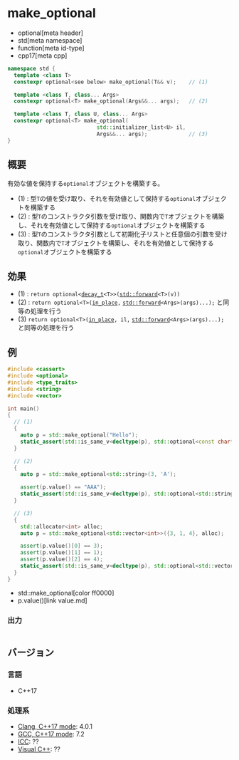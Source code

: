 # make_optional
* optional[meta header]
* std[meta namespace]
* function[meta id-type]
* cpp17[meta cpp]

```cpp
namespace std {
  template <class T>
  constexpr optional<see below> make_optional(T&& v);    // (1)

  template <class T, class... Args>
  constexpr optional<T> make_optional(Args&&... args);   // (2)

  template <class T, class U, class... Args>
  constexpr optional<T> make_optional(
                            std::initializer_list<U> il,
                            Args&&... args);             // (3)
}
```

## 概要
有効な値を保持する`optional`オブジェクトを構築する。

- (1) : 型`T`の値を受け取り、それを有効値として保持する`optional`オブジェクトを構築する
- (2) : 型`T`のコンストラクタ引数を受け取り、関数内で`T`オブジェクトを構築し、それを有効値として保持する`optional`オブジェクトを構築する
- (3) : 型`T`のコンストラクタ引数として初期化子リストと任意個の引数を受け取り、関数内で`T`オブジェクトを構築し、それを有効値として保持する`optional`オブジェクトを構築する


## 効果
- (1) : `return optional<`[`decay_t`](/reference/type_traits/decay.md)`<T>>(`[`std::forward`](/reference/utility/forward.md)`<T>(v))`
- (2) : `return optional<T>(`[`in_place`](/reference/utility/in_place_t.md)`,` [`std::forward`](/reference/utility/forward.md)`<Args>(args)...);` と同等の処理を行う
- (3) `return optional<T>(`[`in_place`](/reference/utility/in_place_t.md)`, il,` [`std::forward`](/reference/utility/forward.md)`<Args>(args)...);` と同等の処理を行う


## 例
```cpp
#include <cassert>
#include <optional>
#include <type_traits>
#include <string>
#include <vector>

int main()
{
  // (1)
  {
    auto p = std::make_optional("Hello");
    static_assert(std::is_same_v<decltype(p), std::optional<const char*>>);
  }

  // (2)
  {
    auto p = std::make_optional<std::string>(3, 'A');

    assert(p.value() == "AAA");
    static_assert(std::is_same_v<decltype(p), std::optional<std::string>>);
  }

  // (3)
  {
    std::allocator<int> alloc;
    auto p = std::make_optional<std::vector<int>>({3, 1, 4}, alloc);

    assert(p.value()[0] == 3);
    assert(p.value()[1] == 1);
    assert(p.value()[2] == 4);
    static_assert(std::is_same_v<decltype(p), std::optional<std::vector<int>>>);
  }
}
```
* std::make_optional[color ff0000]
* p.value()[link value.md]

### 出力
```
```

## バージョン
### 言語
- C++17

### 処理系
- [Clang, C++17 mode](/implementation.md#clang): 4.0.1
- [GCC, C++17 mode](/implementation.md#gcc): 7.2
- [ICC](/implementation.md#icc): ??
- [Visual C++](/implementation.md#visual_cpp): ??
